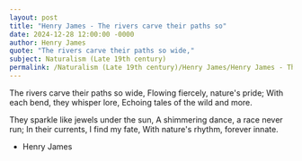 ```yaml
---
layout: post
title: "Henry James - The rivers carve their paths so"
date: 2024-12-28 12:00:00 -0000
author: Henry James
quote: "The rivers carve their paths so wide,"
subject: Naturalism (Late 19th century)
permalink: /Naturalism (Late 19th century)/Henry James/Henry James - The rivers carve their paths so
---
```


The rivers carve their paths so wide,
Flowing fiercely, nature's pride;
With each bend, they whisper lore,
Echoing tales of the wild and more.

They sparkle like jewels under the sun,
A shimmering dance, a race never run;
In their currents, I find my fate,
With nature's rhythm, forever innate.


- Henry James
